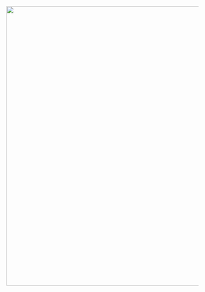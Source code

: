 <img src="https://raw.githubusercontent.com/SamPutnam/Index-2018/master/300k%20Salaries%20for%20Engineers%20Who%20Can%20Build.png" width=735>
